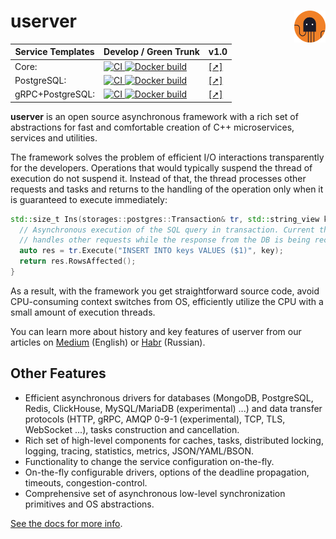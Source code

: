 # userver [<img src="./scripts/docs/img/logo.svg" align='right' width="10%">](https://userver.tech/)

| Service Templates | Develop / Green Trunk  | v1.0 |
|------------------------|-----|-----|
| Core: | [![CI](https://github.com/userver-framework/service_template/actions/workflows/ci.yml/badge.svg) ![Docker build](https://github.com/userver-framework/service_template/actions/workflows/docker.yaml/badge.svg)](https://github.com/userver-framework/service_template/) | [[➚]](https://github.com/userver-framework/service_template/tree/v1.0.x) |
| PostgreSQL: | [![CI](https://github.com/userver-framework/pg_service_template/actions/workflows/ci.yml/badge.svg) ![Docker build](https://github.com/userver-framework/pg_service_template/actions/workflows/docker.yaml/badge.svg)](https://github.com/userver-framework/pg_service_template/) | [[➚]](https://github.com/userver-framework/pg_service_template/tree/v1.0.x) |
| gRPC+PostgreSQL: | [![CI](https://github.com/userver-framework/pg_grpc_service_template/actions/workflows/ci.yml/badge.svg) ![Docker build](https://github.com/userver-framework/pg_grpc_service_template/actions/workflows/docker.yaml/badge.svg)](https://github.com/userver-framework/pg_grpc_service_template) | [[➚]](https://github.com/userver-framework/pg_grpc_service_template/tree/v1.0.x) |

**userver** is an open source asynchronous framework with a rich set of abstractions
for fast and comfortable creation of C++ microservices, services and utilities.

The framework solves the problem of efficient I/O interactions transparently for
the developers. Operations that would typically suspend the thread of 
execution do not suspend it. Instead of that, the thread processes other
requests and tasks and returns to the handling of the operation only when it is
guaranteed to execute immediately: 

```cpp
std::size_t Ins(storages::postgres::Transaction& tr, std::string_view key) {
  // Asynchronous execution of the SQL query in transaction. Current thread
  // handles other requests while the response from the DB is being received:
  auto res = tr.Execute("INSERT INTO keys VALUES ($1)", key);
  return res.RowsAffected();
}
```

As a result, with the framework you get straightforward source code,
avoid CPU-consuming context switches from OS, efficiently
utilize the CPU with a small amount of execution threads.


You can learn more about history and key features of userver from our articles 
on [Medium](https://medium.com/p/d5d9c4204dc2) (English) 
or [Habr](https://habr.com/post/674902) (Russian).

## Other Features

* Efficient asynchronous drivers for databases (MongoDB, PostgreSQL, Redis,
  ClickHouse, MySQL/MariaDB (experimental) ...) and data transfer protocols
  (HTTP, gRPC, AMQP 0-9-1 (experimental), TCP, TLS, WebSocket ...), tasks
  construction and cancellation.
* Rich set of high-level components for caches, tasks, distributed locking,
  logging, tracing, statistics, metrics, JSON/YAML/BSON.
* Functionality to change the service configuration on-the-fly.
* On-the-fly configurable drivers, options of the deadline propagation,
  timeouts, congestion-control.
* Comprehensive set of asynchronous low-level synchronization primitives and
  OS abstractions. 


[See the docs for more info](https://userver.tech/de/d6a/md_en_2index.html).
